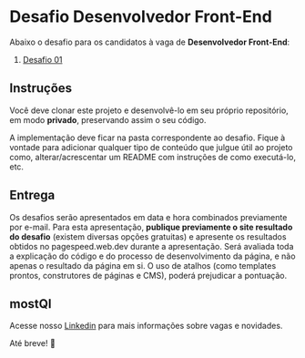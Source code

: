 # Desafio Desenvolvedor Front-End

Abaixo o desafio para os candidatos à vaga de **Desenvolvedor Front-End**:
1. [Desafio 01](https://github.com/mostqi/desafios-frontend/tree/main/desafio-01) 

## Instruções
Você deve clonar este projeto e desenvolvê-lo em seu próprio repositório, em modo **privado**, preservando assim o seu código. 

A implementação deve ficar na pasta correspondente ao desafio. Fique à vontade para adicionar qualquer tipo de conteúdo que julgue útil ao projeto como, alterar/acrescentar um README com instruções de como executá-lo, etc.

## Entrega

Os desafios serão apresentados em data e hora combinados previamente por e-mail. Para esta apresentação, **publique previamente o site resultado do desafio** (existem diversas opções gratuitas)  e apresente os resultados obtidos no pagespeed.web.dev durante a apresentação. 
Será avaliada toda a explicação do código e do processo de desenvolvimento da página, e não apenas o resultado da página em si. O uso de atalhos (como templates prontos, construtores de páginas e CMS), poderá prejudicar a pontuação.

## mostQI

Acesse nosso [Linkedin](https://www.linkedin.com/company/mobile-solution-technology/posts/?feedView=all) para mais informações sobre vagas e novidades.

Até breve! 🤩
